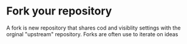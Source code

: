 # Fork your repository
A fork is new repository that shares cod and visiblity settings with the orginal "upstream" repository. Forks are often use to iterate on ideas
